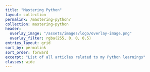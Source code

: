 ```yaml
---
title: "Mastering Python"
layout: collection
permalink: /mastering-python/
collection: mastering-python
header:
  overlay_image: "/assets/images/logo/overlay-image.png"
  overlay_filter: rgba(255, 0, 0, 0.5)
entries_layout: grid
sort_by: permalink
sort_order: forward
excerpt: "List of all articles related to my Python learnings"
classes: wide
---
```

